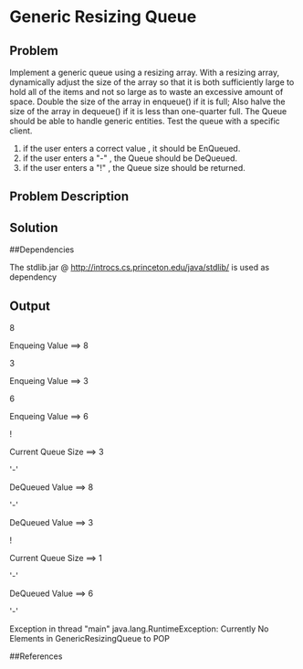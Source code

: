 # Generic Resizing Queue

##
## Problem 

 Implement a generic queue using a resizing array. With a resizing array, dynamically adjust the size of the array so that it is both sufficiently large to hold all of the items and not so large as to waste an excessive amount of space. Double the size of the array in enqueue() if it is full; Also halve the size of the array in dequeue() if it is less than one-quarter full. The Queue should be able to handle generic entities. Test the queue with a specific client.

 1. if the user enters a correct value , it should be EnQueued. 
 2. if the user enters a "-" , the Queue should be DeQueued.
 3. if the user enters a "!" , the Queue size should be returned.

## Problem Description 

## Solution

##Dependencies 

 The stdlib.jar @ http://introcs.cs.princeton.edu/java/stdlib/ is used as dependency

## Output

8

Enqueing Value ==> 8

3

Enqueing Value ==> 3

6

Enqueing Value ==> 6

!

Current Queue Size ==> 3

'-'

DeQueued Value ==> 8

'-'

DeQueued Value ==> 3

!

Current Queue Size ==> 1

'-'

DeQueued Value ==> 6

'-'

Exception in thread "main" java.lang.RuntimeException: Currently No Elements in GenericResizingQueue to POP 


##References